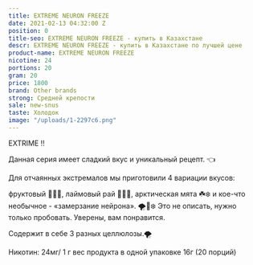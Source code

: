 ```yaml
---
title: EXTREME NEURON FREEZE
date: 2021-02-13 04:32:00 Z
position: 0
title-seo: EXTREME NEURON FREEZE - купить в Казахстане
descr: EXTREME NEURON FREEZE - купить в Казахстане по лучшей цене
product-name: EXTREME NEURON FREEZE
nicotine: 24
portions: 20
gram: 20
price: 1800
brand: Other brands
strong: Средней крепости
sale: new-snus
taste: Холодок
image: "/uploads/1-2297c6.png"
---
```


EXTRIME ‼️

Данная серия имеет сладкий вкус и уникальный рецепт. 👈

Для отчаянных экстремалов мы приготовили 4 вариации вкусов: 

фруктовый 🍇🍎🍉, 
лаймовый рай 🍋🍋🍋, 
арктическая мята ☘️❄️
и кое-что необычное - «замерзание нейрона». 🌪💨❄️
Это не описать, нужно только пробовать.
Уверены, вам понравится.

Содержит в себе 3 разных целлюлозы.🌪

Никотин: 24мг/ 1 г
вес продукта в одной упаковке 16г (20 порций)
